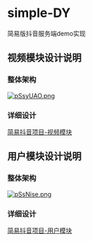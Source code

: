 # simple-DY

简易版抖音服务端demo实现

## 视频模块设计说明

### 整体架构

[![pSsyUAO.png](https://s1.ax1x.com/2023/02/03/pSsyUAO.png)](https://imgse.com/i/pSsyUAO)

### 详细设计

[简易抖音项目-视频模块](https://zhangzhao219.github.io/2023/01/24/ByteDanceYouthTrainCamp-Project-Videos/)

## 用户模块设计说明

### 整体架构

[![pSsNise.png](https://s1.ax1x.com/2023/02/03/pSsNise.png)](https://imgse.com/i/pSsNise)

### 详细设计

[简易抖音项目-用户模块](https://zhangzhao219.github.io/2023/01/24/ByteDanceYouthTrainCamp-Project-Users/)

